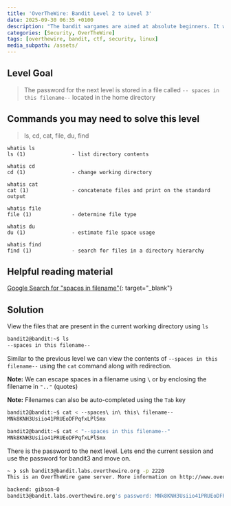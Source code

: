 ```yaml
---
title: 'OverTheWire: Bandit Level 2 to Level 3'
date: 2025-09-30 06:35 +0100
description: "The bandit wargames are aimed at absolute beginners. It will teach the basics needed to be able to play other wargames."
categories: [Security, OverTheWire]
tags: [overthewire, bandit, ctf, security, linux]
media_subpath: /assets/
---
```


## Level Goal

> The password for the next level is stored in a file called `-- spaces in this filename--` located in the home directory

## Commands you may need to solve this level

> ls, cd, cat, file, du, find

```
whatis ls
ls (1)               - list directory contents

whatis cd
cd (1)               - change working directory

whatis cat
cat (1)              - concatenate files and print on the standard output

whatis file
file (1)             - determine file type

whatis du
du (1)               - estimate file space usage

whatis find
find (1)             - search for files in a directory hierarchy
```

## Helpful reading material

[Google Search for "spaces in filename"](https://www.google.com/search?q=spaces+in+filename){: target="_blank"}

## Solution

View the files that are present in the current working directory using `ls`

```bash
bandit2@bandit:~$ ls
--spaces in this filename--
```

Similar to the previous level we can view the contents of `--spaces in this filename--` using the `cat` command along with redirection.

**Note:** We can escape spaces in a filename using `\` or by enclosing the filename in `".."` (quotes) 

**Note:** Filenames can also be auto-completed using the `Tab` key

```bash
bandit2@bandit:~$ cat < --spaces\ in\ this\ filename--
MNk8KNH3Usiio41PRUEoDFPqfxLPlSmx

bandit2@bandit:~$ cat < "--spaces in this filename--"
MNk8KNH3Usiio41PRUEoDFPqfxLPlSmx
```

There is the password to the next level. Lets end the current session and use the password for bandit3 and move on.

```bash
~ ❯ ssh bandit3@bandit.labs.overthewire.org -p 2220
This is an OverTheWire game server. More information on http://www.overthewire.org/wargames

backend: gibson-0
bandit3@bandit.labs.overthewire.org's password: MNk8KNH3Usiio41PRUEoDFPqfxLPlSmx
```
